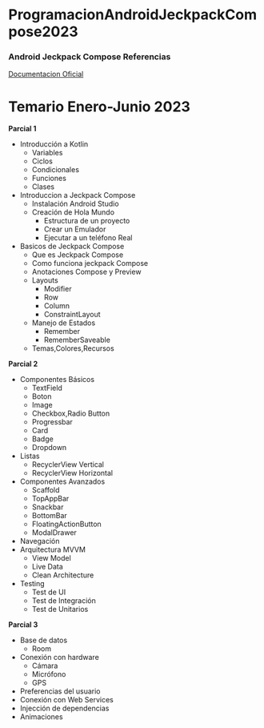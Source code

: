 # ProgramacionAndroidJeckpackCompose2023
### Android Jeckpack Compose Referencias

[Documentacion Oficial](https://developer.android.com/jetpack/compose?hl=es-419 "Documentacion Oficial")


# Temario Enero-Junio 2023


**Parcial 1**

- Introducción a Kotlin
	- 	Variables
	- 	Ciclos
	- 	Condicionales
	- 	Funciones
	- 	Clases
- Introduccion a Jeckpack Compose
	- Instalación Android Studio
	- Creación de Hola Mundo
		- Estructura de un proyecto
		- Crear un Emulador
		- Ejecutar a un teléfono Real
- Basicos de Jeckpack Compose
	- Que es Jeckpack Compose
	- Como funciona jeckpack Compose
	- Anotaciones Compose y Preview
	- Layouts
		- Modifier
		- Row
		- Column
		- ConstraintLayout
	- Manejo de Estados
		- Remember
		- RememberSaveable
	- Temas,Colores,Recursos



**Parcial 2**
- Componentes Básicos
	- TextField
	- Boton
	- Image
	- Checkbox,Radio Button
	- Progressbar
	- Card
	- Badge
	- Dropdown
- Listas
	- RecyclerView Vertical
	- RecyclerView Horizontal
- Componentes Avanzados
	- Scaffold
	- TopAppBar
	- Snackbar
	- BottomBar
	- FloatingActionButton
	- ModalDrawer
- Navegación
- Arquitectura MVVM
	- View Model
	- Live Data
	- Clean Architecture
- Testing
	- Test de UI
	- Test de Integración 
	- Test de Unitarios

**Parcial 3**

- Base de datos 
	- Room
- Conexión con hardware
	- Cámara
	- Micrófono
	- GPS
- Preferencias del usuario
- Conexión con Web Services
- Injección de dependencias
- Animaciones
